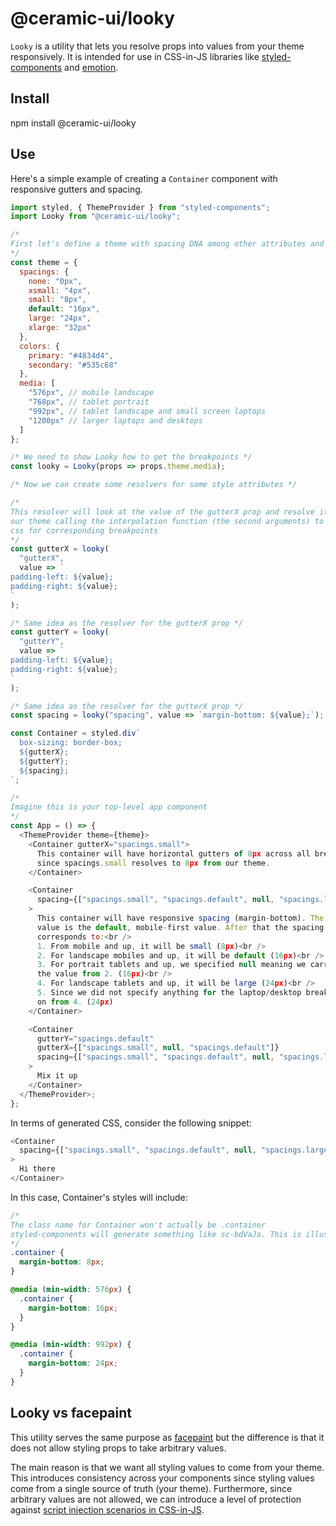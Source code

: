 # @ceramic-ui/looky

`Looky` is a utility that lets you resolve props into values from your theme responsively. It is intended for use in CSS-in-JS libraries like [styled-components][s-c] and [emotion][emotion].

## Install

npm install @ceramic-ui/looky

## Use

Here's a simple example of creating a `Container` component with responsive gutters and spacing.

```js
import styled, { ThemeProvider } from "styled-components";
import Looky from "@ceramic-ui/looky";

/*
First let's define a theme with spacing DNA among other attributes and a `media` property listing our breakpoints
*/
const theme = {
  spacings: {
    none: "0px",
    xsmall: "4px",
    small: "8px",
    default: "16px",
    large: "24px",
    xlarge: "32px"
  },
  colors: {
    primary: "#4834d4",
    secondary: "#535c68"
  },
  media: [
    "576px", // mobile landscape
    "768px", // tablet portrait
    "992px", // tablet landscape and small screen laptops
    "1200px" // larger laptops and desktops
  ]
};

/* We need to show Looky how to get the breakpoints */
const looky = Looky(props => props.theme.media);

/* Now we can create some resolvers for some style attributes */

/*
This resolver will look at the value of the gutterX prop and resolve it from
our theme calling the interpolation function (the second arguments) to generate
css for corresponding breakpoints
*/
const gutterX = looky(
  "gutterX",
  value => `
padding-left: ${value};
padding-right: ${value};
`
);

/* Same idea as the resolver for the gutterX prop */
const gutterY = looky(
  "gutterY",
  value => `
padding-left: ${value};
padding-right: ${value};
`
);

/* Same idea as the resolver for the gutterX prop */
const spacing = looky("spacing", value => `margin-bottom: ${value};`);

const Container = styled.div`
  box-sizing: border-box;
  ${gutterX};
  ${gutterY};
  ${spacing};
`;

/*
Imagine this is your top-level app component
*/
const App = () => {
  <ThemeProvider theme={theme}>
    <Container gutterX="spacings.small">
      This container will have horizontal gutters of 8px across all breakpoints
      since spacings.small resolves to 8px from our theme.
    </Container>

    <Container
      spacing={["spacings.small", "spacings.default", null, "spacings.large"]}
    >
      This container will have responsive spacing (margin-bottom). The first
      value is the default, mobile-first value. After that the spacing
      corresponds to:<br />
      1. From mobile and up, it will be small (8px)<br />
      2. For landscape mobiles and up, it will be default (16px)<br />
      3. For portrait tablets and up, we specified null meaning we carry on with
      the value from 2. (16px)<br />
      4. For landscape tablets and up, it will be large (24px)<br />
      5. Since we did not specify anything for the laptop/desktop breakpoint we carry
      on from 4. (24px)
    </Container>

    <Container
      gutterY="spacings.default"
      gutterX={["spacings.small", null, "spacings.default"]}
      spacing={["spacings.small", "spacings.default", null, "spacings.large"]}
    >
      Mix it up
    </Container>
  </ThemeProvider>;
};
```

In terms of generated CSS, consider the following snippet:

```js
<Container
  spacing={["spacings.small", "spacings.default", null, "spacings.large"]}
>
  Hi there
</Container>
```

In this case, Container's styles will include:

```css
/*
The class name for Container won't actually be .container
styled-components will generate something like sc-bdVaJa. This is illustrative.
*/
.container {
  margin-bottom: 8px;
}

@media (min-width: 576px) {
  .container {
    margin-bottom: 16px;
  }
}

@media (min-width: 992px) {
  .container {
    margin-bottom: 24px;
  }
}
```

## Looky vs facepaint

This utility serves the same purpose as [facepaint][facepaint] but the difference is that it does not allow styling props to take arbitrary values.

The main reason is that we want all styling values to come from your theme. This introduces consistency across your components since styling values come from a single source of truth (your theme). Furthermore, since arbitrary values are not allowed, we can introduce a level of protection against [script injection scenarios in CSS-in-JS][injection].

[facepaint]: https://github.com/emotion-js/facepaint
[s-c]: https://www.styled-components.com/
[emotion]: https://emotion.sh/
[injection]: https://www.styled-components.com/docs/advanced#security
